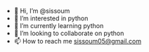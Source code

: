 - 👋 Hi, I’m @sissoum
- 👀 I’m interested in python
- 🌱 I’m currently learning python
- 💞️ I’m looking to collaborate on python
- 📫 How to reach me sissoum05@gmail.com

<!---
sissoum/sissoum is a ✨ special ✨ repository because its `README.md` (this file) appears on your GitHub profile.
You can click the Preview link to take a look at your changes.
--->
